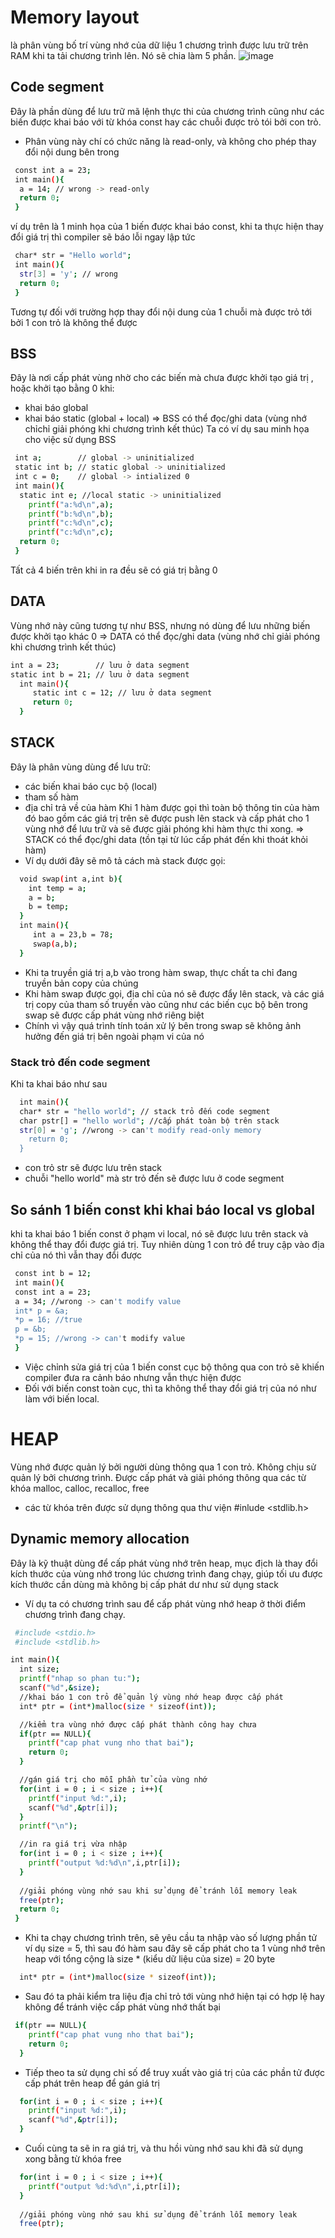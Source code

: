 # Memory layout
là phân vùng bố trí vùng nhớ của dữ liệu 1 chương trình được lưu trữ trên RAM khi ta tải chương trình lên. Nó sẽ chia làm 5 phần.
![image](https://github.com/user-attachments/assets/349ecec2-7d50-4433-9a1c-4ffa38bc36c0)
## Code segment
Đây là phần dùng để lưu trữ mã lệnh thực thi của chương trình cũng như các biến được khai báo với từ khóa const hay các chuỗi được trỏ tói bởi con trỏ.
+ Phân vùng này chí có chức năng là read-only, và không cho phép thay đổi nội dung bên trong
```bash
 const int a = 23;
 int main(){
  a = 14; // wrong -> read-only
  return 0;
 }
```
ví dụ trên là 1 minh họa của 1 biến được khai báo const, khi ta thực hiện thay đổi giá trị thì compiler sẽ báo lỗi ngay lập tức
```bash
 char* str = "Hello world";
 int main(){
  str[3] = 'y'; // wrong
  return 0;
 }
```
Tương tự đối với trường hợp thay đổi nội dung của 1 chuỗi mà được trỏ tới bởi 1 con trỏ là không thể được
## BSS 
Đây là nơi cấp phát vùng nhờ cho các biến mà chưa được khởi tạo giá trị , hoặc khởi tạo bằng 0 khi:
+ khai báo global
+ khai báo static (global + local)
=> BSS có thể đọc/ghi data (vùng nhớ chỉchỉ giải phóng khi chương trình kết thúc)
Ta có ví dụ sau minh họa cho việc sử dụng BSS
```bash
 int a;        // global -> uninitialized  
 static int b; // static global -> uninitialized
 int c = 0;    // global -> intialized 0
 int main(){
  static int e; //local static -> uninitialized
    printf("a:%d\n",a);
    printf("b:%d\n",b);
    printf("c:%d\n",c);
    printf("c:%d\n",c);
  return 0;
 }
```
Tất cả 4 biến trên khi in ra đều sẽ có giá trị bằng 0
## DATA 
Vùng nhớ này cũng tương tự như BSS, nhưng nó dùng để lưu những biến được khởi tạo khác 0
=> DATA có thể đọc/ghi data (vùng nhớ chỉ giải phóng khi chương trình kết thúc)
```bash
int a = 23;        // lưu ở data segment
static int b = 21; // lưu ở data segment
  int main(){
     static int c = 12; // lưu ở data segment
     return 0;
  }
```
## STACK
Đây là phân vùng dùng để lưu trữ: 
+ các biến khai báo cục bộ (local)
+ tham số hàm 
+ địa chỉ trả về của hàm 
Khi 1 hàm được gọi thì toàn bộ thông tin của hàm đó bao gồm các giá trị trên sẽ được push lên stack và cấp phát cho 1 vùng nhớ để lưu trữ và sẽ được giải phóng khi hàm thực thi xong. 
=> STACK có thể đọc/ghi data (tồn tại từ lúc cấp phát đến khi thoát khỏi hàm)
+ Ví dụ dưới đây sẽ mô tả cách mà stack được gọi:
```bash
  void swap(int a,int b){
    int temp = a;
    a = b;
    b = temp; 
  }
  int main(){
     int a = 23,b = 78;
     swap(a,b);
  }
```
+ Khi ta truyền giá trị a,b vào trong hàm swap, thực chất ta chỉ đang truyền bản copy của chúng
+ Khi hàm swap được gọi, địa chỉ của nó sẽ được đẩy lên stack, và các giá trị copy của tham số truyền vào cũng như các biến cục bộ bên trong swap sẽ được cấp phát vùng nhớ riêng biệt
+ Chính vì vậy quá trình tính toán xử lý bên trong swap sẽ không ảnh hưởng đến giá trị bên ngoài phạm vi của nó

### Stack trỏ đến code segment
Khi ta khai báo như sau 
```bash
  int main(){
  char* str = "hello world"; // stack trỏ đến code segment
  char pstr[] = "hello world"; //cấp phát toàn bộ trên stack
  str[0] = 'g'; //wrong -> can't modify read-only memory
    return 0;
  }
```
+ con trỏ str sẽ được lưu trên stack
+ chuỗi "hello world" mà str trỏ đến sẽ được lưu ở code segment
## So sánh 1 biến const khi khai báo local vs global
khi ta khai báo 1 biến const ở phạm vi local, nó sẽ được lưu trên stack và không thể thay đổi được giá trị. Tuy nhiên dùng 1 con trỏ để truy cập vào địa chỉ của nó thì vẫn thay đổi được

```bash
 const int b = 12;
 int main(){
 const int a = 23;
 a = 34; //wrong -> can't modify value
 int* p = &a;
 *p = 16; //true
 p = &b;
 *p = 15; //wrong -> can't modify value
 }
```
+ Việc chỉnh sửa giá trị của 1 biến const cục bộ thông qua con trỏ sẽ khiến compiler đưa ra cảnh báo nhưng vẫn thực hiện được
+ Đối với biến const toàn cục, thì ta không thể thay đổi giá trị của nó như làm với biến local. 
# HEAP
Vùng nhớ được quản lý bởi người dùng thông qua 1 con trỏ. Không chịu sử quản lý bởi chương trình. Được cấp phát và giải phóng thông qua các từ khóa malloc, calloc, recalloc, free 
+ các từ khóa trên được sử dụng thông qua thư viện #inlude <stdlib.h>
## Dynamic memory allocation
Đây là kỹ thuật dùng để cấp phát vùng nhớ trên heap, mục địch là thay đổi kích thước của vùng nhớ trong lúc chương trình đang chạy, giúp tối ưu được kích thước cần dùng mà không bị cấp phát dư như sử dụng stack 
+ Ví dụ ta có chương trình sau để cấp phát vùng nhớ heap ở thời điểm chương trình đang chạy.
```bash
 #include <stdio.h>
 #include <stdlib.h>

int main(){
  int size;
  printf("nhap so phan tu:");
  scanf("%d",&size);
  //khai báo 1 con trỏ để quản lý vùng nhớ heap được cấp phát 
  int* ptr = (int*)malloc(size * sizeof(int));

  //kiểm tra vùng nhớ được cấp phát thành công hay chưa
  if(ptr == NULL){
    printf("cap phat vung nho that bai");
    return 0;
  }

  //gán giá trị cho mỗi phần tử của vùng nhớ
  for(int i = 0 ; i < size ; i++){
    printf("input %d:",i);
    scanf("%d",&ptr[i]);
  }
  printf("\n");

  //in ra giá trị vừa nhập
  for(int i = 0 ; i < size ; i++){
    printf("output %d:%d\n",i,ptr[i]);
  }
  
  //giải phóng vùng nhớ sau khi sử dụng để tránh lỗi memory leak
  free(ptr);
  return 0;
 }
```
+ Khi ta chạy chương trình trên, sẽ yêu cầu ta nhập vào số lượng phần tử ví dụ size = 5, thì sau đó hàm sau đây sẽ cấp phát cho ta 1 vùng nhớ trên heap với tổng cộng là size * (kiểu dữ liệu của size) = 20 byte
```bash
  int* ptr = (int*)malloc(size * sizeof(int));
```
+ Sau đó ta phải kiểm tra liệu địa chỉ trỏ tới vùng nhớ hiện tại có hợp lệ hay không để tránh việc cấp phát vùng nhớ thất bại
```bash
 if(ptr == NULL){
    printf("cap phat vung nho that bai");
    return 0;
  }
```
+ Tiếp theo ta sử dụng chỉ số để truy xuất vào giá trị của các phần tử được cấp phát trên heap để gán giá trị
```bash
  for(int i = 0 ; i < size ; i++){
    printf("input %d:",i);
    scanf("%d",&ptr[i]);
  }
```
+ Cuối cùng ta sẽ in ra giá trị, và thu hồi vùng nhớ sau khi đã sử dụng xong bằng từ khóa free
```bash
  for(int i = 0 ; i < size ; i++){
    printf("output %d:%d\n",i,ptr[i]);
  }
  
  //giải phóng vùng nhớ sau khi sử dụng để tránh lỗi memory leak
  free(ptr);
```


    
    



    
